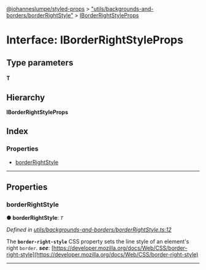 [@johanneslumpe/styled-props](../README.md) > ["utils/backgrounds-and-borders/borderRightStyle"](../modules/_utils_backgrounds_and_borders_borderrightstyle_.md) > [IBorderRightStyleProps](../interfaces/_utils_backgrounds_and_borders_borderrightstyle_.iborderrightstyleprops.md)

# Interface: IBorderRightStyleProps

## Type parameters
#### T 
## Hierarchy

**IBorderRightStyleProps**

## Index

### Properties

* [borderRightStyle](_utils_backgrounds_and_borders_borderrightstyle_.iborderrightstyleprops.md#borderrightstyle)

---

## Properties

<a id="borderrightstyle"></a>

###  borderRightStyle

**● borderRightStyle**: *`T`*

*Defined in [utils/backgrounds-and-borders/borderRightStyle.ts:12](https://github.com/johanneslumpe/styled-props/blob/3abf398/src/utils/backgrounds-and-borders/borderRightStyle.ts#L12)*

The **`border-right-style`** CSS property sets the line style of an element's right `border`.
*__see__*: [https://developer.mozilla.org/docs/Web/CSS/border-right-style](https://developer.mozilla.org/docs/Web/CSS/border-right-style)

___

